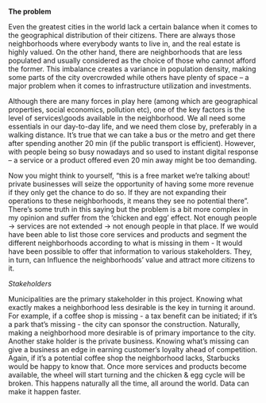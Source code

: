 **The problem**

Even the greatest cities in the world lack a certain balance when it comes to the geographical distribution of their citizens. There are always those neighborhoods where everybody wants to live in, and the real estate is highly valued. On the other hand, there are neighborhoods that are less populated and usually considered as the choice of those who cannot afford the former. This imbalance creates a variance in population density, making some parts of the city overcrowded while others have plenty of space – a major problem when it comes to infrastructure utilization and investments.

Although there are many forces in play here (among which are geographical properties, social economics, pollution etc), one of the key factors is the level of services\goods available in the neighborhood. We all need some essentials in our day-to-day life, and we need them close by, preferably in a walking distance. It’s true that we can take a bus or the metro and get there after spending another 20 min (if the public transport is efficient). However, with people being so busy nowadays and so used to instant digital response – a service or a product offered even 20 min away might be too demanding.

Now you might think to yourself, “this is a free market we’re talking about! private businesses will seize the opportunity of having some more revenue if they only get the chance to do so. If they are not expanding their operations to these neighborhoods, it means they see no potential there”. There’s some truth in this saying but the problem is a bit more complex in my opinion and suffer from the ‘chicken and egg’ effect. Not enough people -> services are not extended -> not enough people in that place.
If we would have been able to list those core services and products and segment the different neighborhoods according to what is missing in them - It would have been possible to offer that information to various stakeholders. They, in turn, can Influence the neighborhoods’ value and attract more citizens to it.

*Stakeholders*

Municipalities are the primary stakeholder in this project. Knowing what exactly makes a neighborhood less desirable is the key in turning it around. For example, if a coffee shop is missing - a tax benefit can be initiated; if it’s a park that’s missing - the city can sponsor the construction. Naturally, making a neighborhood more desirable is of primary importance to the city. Another stake holder is the private business. Knowing what’s missing can give a business an edge in earning customer’s loyalty ahead of competition. Again, if it’s a potential coffee shop the neighborhood lacks, Starbucks would be happy to know that. Once more services and products become available, the wheel will start turning and the chicken & egg cycle will be broken. This happens naturally all the time, all around the world. Data can make it happen faster.

